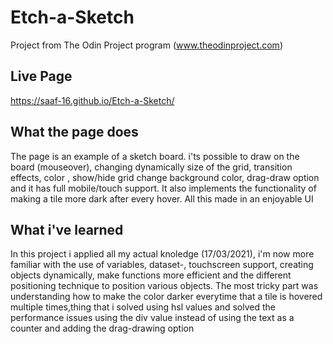 # Etch-a-Sketch
Project from The Odin Project program (www.theodinproject.com)

## Live Page
https://saaf-16.github.io/Etch-a-Sketch/

## What the page does
The page is an example of a sketch board. i'ts possible to draw on the board (mouseover), changing dynamically size of the grid, transition effects, color , show/hide grid change background color, drag-draw option and it has full mobile/touch support. It also implements the functionality of making a tile more dark after every hover. All this made in an enjoyable UI

## What i've learned
In this project i applied all my actual knoledge (17/03/2021), i'm now more familiar with the use of variables, dataset-, touchscreen support, creating objects dynamically, make functions more efficient and the different positioning technique to position various objects. The most tricky part was understanding how to make the color darker everytime that a tile is hovered multiple times,thing that i solved using hsl values and solved the performance issues using the div value instead of using the text as a counter and adding the drag-drawing option
